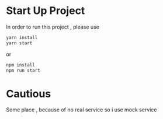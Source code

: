# Start Up Project
In order to run this project , please use
```sh
yarn install 
yarn start
```

or 
```sh
npm install 
npm run start
```

# Cautious 
Some place , because of no real service
so i use mock service
